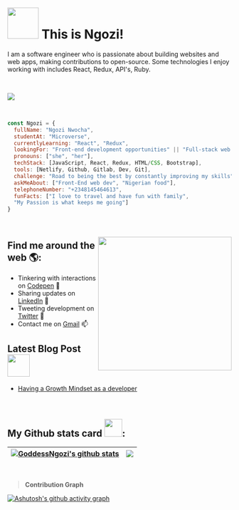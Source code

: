 # <img src="https://media.giphy.com/media/26Fxy3Iz1ari8oytO/giphy.gif" width="70"> This is Ngozi!</h2>
<!-- 🏾‍💻 -->

I am a software engineer who is passionate about building websites and web apps, making contributions to open-source. Some technologies I enjoy working with includes React, Redux, API's, Ruby.

<br/>

![](https://komarev.com/ghpvc/?username=GoddesNgozi&style=plastic&color=red&label=PROFILE+VIEWS)

<br/>

```javascript
const Ngozi = {
  fullName: "Ngozi Nwocha",
  studentAt: "Microverse",
  currentlyLearning: "React", "Redux",
  lookingFor: "Front-end development opportunities" || "Full-stack web developement",
  pronouns: ["she", "her"],
  techStack: [JavaScript, React, Redux, HTML/CSS, Bootstrap],
  tools: [Netlify, Github, Gitlab, Dev, Git],
  challenge: "Road to being the best by constantly improving my skills",
  askMeAbout: ["Front-End web dev", "Nigerian food"],
  telephoneNumber: "+2348145464613",
  funFacts: ["I love to travel and have fun with family", 
  "My Passion is what keeps me going"]
}
```

<br/>

### <img align='right' src="https://media.giphy.com/media/dWxO36Jzd6bTSt5dIY/giphy.gif" width="300">
## Find me around the web 🌎: <a href="https://github.com/GoddessNgozi"></a>
- Tinkering with interactions on <a href="https://codepen.io/GoddessNgozi"> Codepen</a> 🏓
- Sharing updates on <a href="https://www.linkedin.com/in/NgoziNwocha/">LinkedIn</a> 💼
- Tweeting development on <a href="https://twitter.com/GoddessNgozi">Twitter</a> 
- Contact me on <a href="NgozikaNwocha@gmail.com/">Gmail</a> 📫
## Latest Blog Post <img src="https://media.giphy.com/media/cKPse5DZaptID3YAMK/giphy.gif" width="50">
- [Having a Growth Mindset as a developer](https://dev.to/favourezeugwa/having-a-growth-mindset-as-a-developer-5255)


<br/>

## My Github stats card <img src="https://media.giphy.com/media/THICzXhqZItpoFX7aD/giphy.gif" width="40">:
| <a href="https://github.com/GoddessNgozi/github-readme-stats"> <img align="center" src="https://github-readme-stats.vercel.app/api?username=GoddessNgozi&count_private=true&show_icons=true&include_all_commits=true&theme=moltack&border_radius=10" alt="GoddessNgozi's github stats" /></a> | <a href="https://github.com/GoddessNgozi/github-readme-stats"><img align="center" src="https://github-readme-stats.vercel.app/api/top-langs/?username=GoddessNgozi&layout=compact&theme=moltack&border_radius=10&card_width=280" /></a> | 
| ------------- | ------------- |

<br/>

> **Contribution Graph**

[![Ashutosh's github activity graph](https://activity-graph.herokuapp.com/graph?username=GoddessNgozi&theme=one-dark)](https://github.com/ashutosh00710/github-readme-activity-graph)

